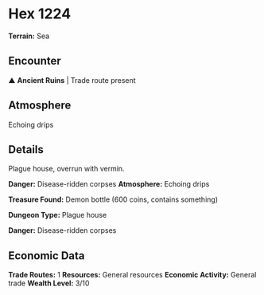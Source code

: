 # Hex 1224

**Terrain:** Sea

## Encounter
▲ **Ancient Ruins** | Trade route present

## Atmosphere
Echoing drips

## Details
Plague house, overrun with vermin.

**Danger:** Disease-ridden corpses
**Atmosphere:** Echoing drips

**Treasure Found:** Demon bottle (600 coins, contains something)


**Dungeon Type:** Plague house

**Danger:** Disease-ridden corpses

## Economic Data
**Trade Routes:** 1
**Resources:** General resources
**Economic Activity:** General trade
**Wealth Level:** 3/10
